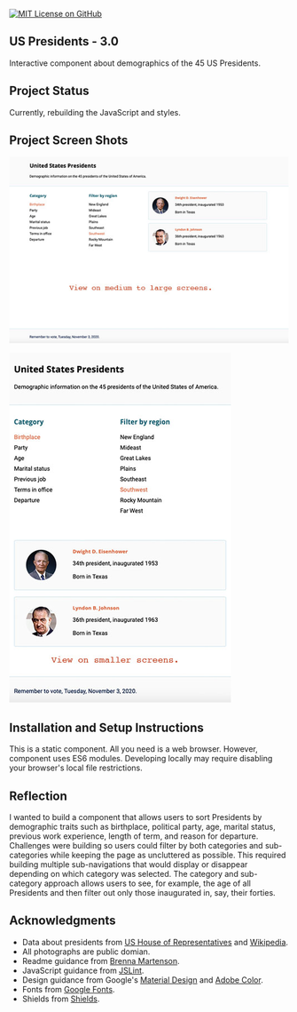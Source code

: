 [![MIT License on GitHub](https://img.shields.io/github/license/seankelliher/us-presidents-3.0?style=flat-square)](/LICENSE.txt)
## US Presidents - 3.0

Interactive component about demographics of the 45 US Presidents.

## Project Status

Currently, rebuilding the JavaScript and styles.

## Project Screen Shots

![screen shot of project](/screenshots/us-presidents-3.0-screenshot1.jpg)

![screen shot of project](/screenshots/us-presidents-3.0-screenshot2.jpg)

## Installation and Setup Instructions

This is a static component. All you need is a web browser. However, component uses ES6 modules. Developing locally may require disabling your browser's local file restrictions.

## Reflection

I wanted to build a component that allows users to sort Presidents by demographic traits such as birthplace, political party, age, marital status, previous work experience, length of term, and reason for departure. Challenges were building so users could filter by both categories and sub-categories while keeping the page as uncluttered as possible. This required building multiple sub-navigations that would display or disappear depending on which category was selected. The category and sub-category approach allows users to see, for example, the age of all Presidents and then filter out only those inaugurated in, say, their forties.

## Acknowledgments

* Data about presidents from [US House of Representatives](https://history.house.gov/Institution/Presidents-Coinciding/Presidents-Coinciding/) and [Wikipedia](https://www.wikipedia.org).
* All photographs are public domian.
* Readme guidance from [Brenna Martenson](https://gist.github.com/martensonbj/6bf2ec2ed55f5be723415ea73c4557c4).
* JavaScript guidance from [JSLint](http://jslint.com).
* Design guidance from Google's [Material Design](https://material.io/design) and [Adobe Color](https://color.adobe.com/trends).
* Fonts from [Google Fonts](https://fonts.google.com).
* Shields from [Shields](https://shields.io).
